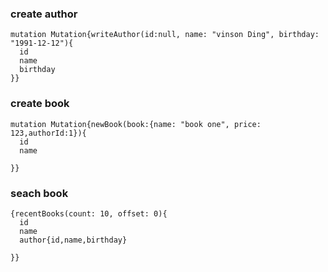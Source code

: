 ###  create author
```
mutation Mutation{writeAuthor(id:null, name: "vinson Ding", birthday: "1991-12-12"){
  id  
  name
  birthday
}}
```
###  create book
```
mutation Mutation{newBook(book:{name: "book one", price: 123,authorId:1}){
  id  
  name
  
}}
```
### seach book
```
{recentBooks(count: 10, offset: 0){
  id  
  name
  author{id,name,birthday}
  
}}
```
